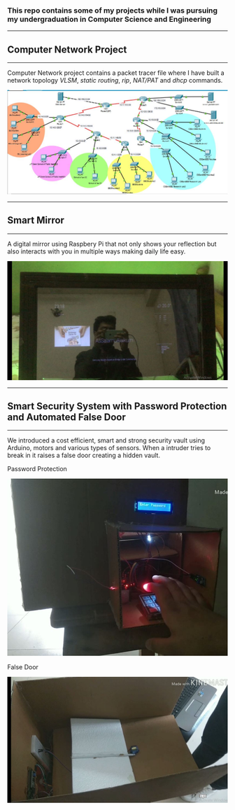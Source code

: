 ### This repo contains some of my projects while I was pursuing my undergraduation in Computer Science and Engineering
____

## Computer Network Project
____
Computer Network project contains a packet tracer file where I have built a network topology *VLSM*, *static routing*, *rip*, *NAT/PAT* and *dhcp* commands. 

![Network Topology](https://github.com/JoyKrishan/Undergraduate-Projects/blob/master/Computer%20Networks%20Project/Packet.JPG)

____

## Smart Mirror
____

A digital mirror using Raspbery Pi that not only shows your reflection but also interacts with you in multiple ways making daily life easy.

![Smart Mirror](https://github.com/JoyKrishan/Undergraduate-Projects/blob/master/Smart%20Mirror/Image.JPG)

____

## Smart Security System with Password Protection and Automated False Door
____

We introduced a cost efficient, smart and strong security vault using Arduino, motors and various types of sensors. When a intruder tries to break in it raises a false door creating a hidden vault.

Password Protection

![Smart Security System](https://github.com/JoyKrishan/Undergraduate-Projects/blob/master/Smart%20Security%20System%20with%20Password%20Protection%20and%20Automated%20False%20Door/Security_System.JPG)

False Door

![False Door](https://github.com/JoyKrishan/Undergraduate-Projects/blob/master/Smart%20Security%20System%20with%20Password%20Protection%20and%20Automated%20False%20Door/Security_System_2.JPG)




